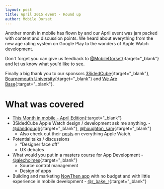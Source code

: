 ```yaml
---
layout: post
title: April 2015 event - Round up
author: Mobile Dorset
---
```

Another month in mobile has flown by and our April event was jam packed with content and discussion points. We heard about everything from the new age rating system on Google Play to the wonders of Apple Watch development.

Don't forget you can give us feedback to [@MobileDorset](https://twitter.com/MobileDorset){:target="_blank"} and let us know what you'd like to see.

Finally a big thank you to our sponsors [3SidedCube](https://3sidedcube.com/){:target="_blank"}, [Bournemouth University](https://home.bournemouth.ac.uk/){:target="_blank"} and [We Are Base](https://wearebase.com/){:target="_blank"}.

# What was covered
- [This Month in mobile - April Edition](https://docs.google.com/presentation/d/1cCt2YhlNNLNAaXd91Xga-6LXM7KQC7hwLOWGjDJNDDk){:target="_blank"}
- 3SidedCube Apple Watch design / development ask me anything. - [@dandgough](https://twitter.com/dandgough){:target="_blank"}, [@houghton_sam](https://twitter.com/houghton_sam){:target="_blank"}
	- Also check out their [posts](http://wall.3sidedcube.com/tagged/applewatch) on everything Apple Watch.
- Potential talks / discussions
	- “Designer face off”
	- UX debates 
- What would you put in a masters course for App Development - [@alecholmes](https://twitter.com/alecholmes){:target="_blank"}
	- Source control management
	- Design of apps
- Building and marketing [NowThen app](http://www.nowthenapp.com/) with no budget and with little experience in mobile development - [@r_bake_r](https://twitter.com/r_bake_r){:target="_blank"}